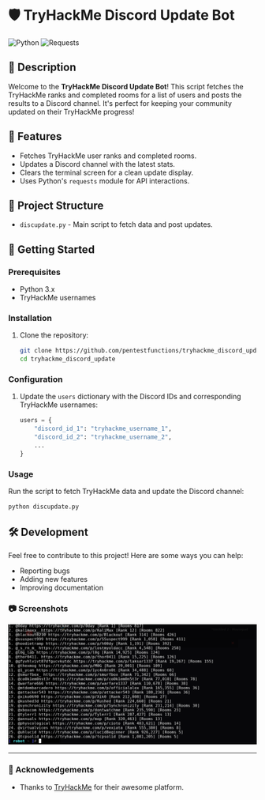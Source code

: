 
# 🛡️ TryHackMe Discord Update Bot

![Python](https://img.shields.io/badge/python-3.x-blue.svg)
![Requests](https://img.shields.io/badge/requests-2.x-orange.svg)

## 📜 Description

Welcome to the **TryHackMe Discord Update Bot**! This script fetches the TryHackMe ranks and completed rooms for a list of users and posts the results to a Discord channel. It's perfect for keeping your community updated on their TryHackMe progress!

## 🌟 Features

- Fetches TryHackMe user ranks and completed rooms.
- Updates a Discord channel with the latest stats.
- Clears the terminal screen for a clean update display.
- Uses Python's `requests` module for API interactions.

## 📂 Project Structure

- `discupdate.py` - Main script to fetch data and post updates.

## 🚀 Getting Started

### Prerequisites

- Python 3.x
- TryHackMe usernames

### Installation

1. Clone the repository:

    ```bash
    git clone https://github.com/pentestfunctions/tryhackme_discord_update.git
    cd tryhackme_discord_update
    ```

### Configuration

1. Update the `users` dictionary with the Discord IDs and corresponding TryHackMe usernames:

    ```python
    users = {
        "discord_id_1": "tryhackme_username_1",
        "discord_id_2": "tryhackme_username_2",
        ...
    }
    ```

### Usage

Run the script to fetch TryHackMe data and update the Discord channel:

```bash
python discupdate.py
```

## 🛠️ Development

Feel free to contribute to this project! Here are some ways you can help:

- Reporting bugs
- Adding new features
- Improving documentation

### 📷 Screenshots

![Screenshot 1](screenshots/screenshot1.png)

---

### 🙏 Acknowledgements

- Thanks to [TryHackMe](https://tryhackme.com) for their awesome platform.
